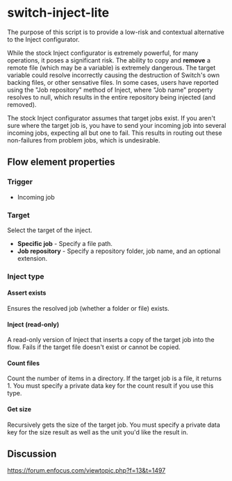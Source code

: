 # switch-inject-lite
The purpose of this script is to provide a low-risk and contextual alternative to the Inject configurator.

While the stock Inject configurator is extremely powerful, for many operations, it poses a significant risk. The ability to copy and **remove** a remote file (which may be a variable) is extremely dangerous. The target variable could resolve incorrectly causing the destruction of Switch's own backing files, or other sensative files. In some cases, users have reported using the "Job repository" method of Inject, where "Job name" property resolves to null, which results in the entire repository being injected (and removed). 

The stock Inject configurator assumes that target jobs exist. If you aren't sure where the target job is, you have to send your incoming job into several incoming jobs, expecting all but one to fail. This results in routing out these non-failures from problem jobs, which is undesirable.

## Flow element properties
### Trigger
- Incoming job

### Target
Select the target of the inject.
- **Specific job** - Specify a file path.
- **Job repository** - Specify a repository folder, job name, and an optional extension.

### Inject type

#### Assert exists
Ensures the resolved job (whether a folder or file) exists.

#### Inject (read-only)
A read-only version of Inject that inserts a copy of the target job into the flow. Fails if the target file doesn't exist or cannot be copied.

#### Count files
Count the number of items in a directory. If the target job is a file, it returns 1. You must specify a private data key for the count result if you use this type.

#### Get size
Recursively gets the size of the target job. You must specify a private data key for the size result as well as the unit you'd like the result in.

## Discussion
https://forum.enfocus.com/viewtopic.php?f=13&t=1497 
